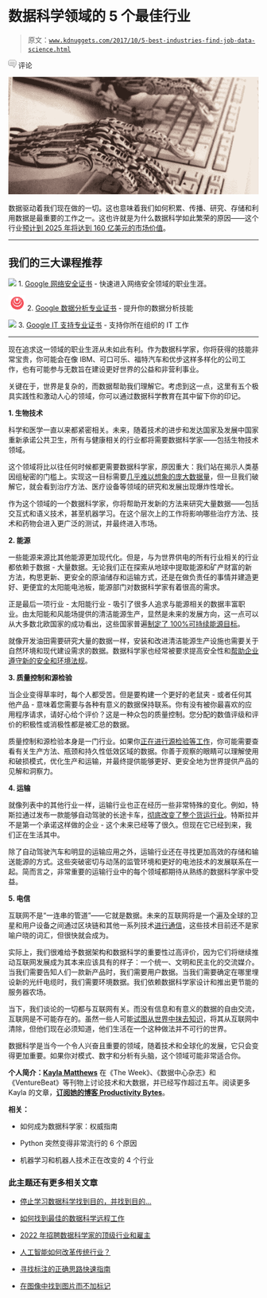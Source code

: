 # 数据科学领域的 5 个最佳行业

> 原文：[`www.kdnuggets.com/2017/10/5-best-industries-find-job-data-science.html`](https://www.kdnuggets.com/2017/10/5-best-industries-find-job-data-science.html)

![c](img/3d9c022da2d331bb56691a9617b91b90.png) 评论

![数据科学家](img/933689ede06e029232123c77f868de8b.png)

数据驱动着我们现在做的一切。这也意味着我们如何积累、传播、研究、存储和利用数据是最重要的工作之一。这也许就是为什么数据科学如此繁荣的原因——这个行业[预计到 2025 年将达到 160 亿美元的市场价值](http://economictimes.indiatimes.com/tech/ites/big-data-analytics-to-become-16-billion-industry-by-2025/articleshow/59410695.cms)。

* * *

## 我们的三大课程推荐

![](img/0244c01ba9267c002ef39d4907e0b8fb.png) 1\. [Google 网络安全证书](https://www.kdnuggets.com/google-cybersecurity) - 快速进入网络安全领域的职业生涯。

![](img/e225c49c3c91745821c8c0368bf04711.png) 2\. [Google 数据分析专业证书](https://www.kdnuggets.com/google-data-analytics) - 提升你的数据分析技能

![](img/0244c01ba9267c002ef39d4907e0b8fb.png) 3\. [Google IT 支持专业证书](https://www.kdnuggets.com/google-itsupport) - 支持你所在组织的 IT 工作

* * *

现在追求这一领域的职业生涯从未如此有利。作为数据科学家，你将获得的技能非常宝贵，你可能会在像 IBM、可口可乐、福特汽车和优步这样多样化的公司工作，也有可能参与无数旨在建设更好世界的公益和非营利事业。

关键在于，世界是复杂的，而数据帮助我们理解它。考虑到这一点，这里有五个极具实践性和激动人心的领域，你可以通过数据科学教育在其中留下你的印记。

**1\. 生物技术**

科学和医学一直以来都紧密相关。未来，随着技术的进步和发达国家及发展中国家重新承诺公共卫生，所有与健康相关的行业都将需要数据科学家——包括生物技术领域。

这个领域将比以往任何时候都更需要数据科学家，原因重大：我们站在揭示人类基因组秘密的门槛上。实现这一目标需要[几乎难以想象的庞大数据量](http://www.mastersindatascience.org/industry/biotech/)，但一旦我们破解它，就会看到治疗方法、医疗设备等领域的研究和发展出现爆炸性增长。

作为这个领域的一个数据科学家，你将帮助开发新的方法来研究大量数据——包括交互式和语义技术，甚至机器学习。在这个层次上的工作将影响哪些治疗方法、技术和药物会进入更广泛的测试，并最终进入市场。

**2\. 能源**

一些能源来源比其他能源更加现代化。但是，与为世界供电的所有行业相关的行业都依赖于数据 - 大量数据。无论我们正在探索从地球中提取能源和矿产财富的新方法，构思更新、更安全的原油储存和运输方式，还是在做负责任的事情并建造更好、更便宜的太阳能电池板，能源部门对数据科学家有着很高的需求。

正是最后一项行业 - 太阳能行业 - 吸引了很多人追求与能源相关的数据丰富职业。由太阳能和风能场提供的清洁能源生产，显然是未来的发展方向，这一点可以从大多数北欧国家的成功看出，这些国家普遍[制定了 100%可持续能源目标](https://phys.org/news/2017-01-nordic-countries-energy-transition-worth.html)。

就像开发油田需要研究大量的数据一样，安装和改进清洁能源生产设施也需要关于自然环境和现代建设需求的数据。数据科学家也经常被要求提高安全性和[帮助企业遵守新的安全和环境法规](http://www.mastersindatascience.org/industry/energy/)。

**3\. 质量控制和源检验**

当企业变得草率时，每个人都受苦。但是要构建一个更好的老鼠夹 - 或者任何其他产品 - 意味着您需要与各种有意义的数据保持联系。你有没有被你最喜欢的应用程序请求，请好心给个评价？这是一种众包的质量控制。您分配的数值评级和评价的积极性或消极性都是被汇总的数据。

质量控制和源检验本身是一门行业。如果你[正在进行源检验等工作](http://www.nts-unitek.com/)，你可能需要查看有关生产方法、瓶颈和持久性低效区域的数据。你善于观察的眼睛可以理解使用和破损模式，优化生产和运输，并最终提供能够更好、更安全地为世界提供产品的见解和洞察力。

**4\. 运输**

就像列表中的其他行业一样，运输行业也正在经历一些非常特殊的变化。例如，特斯拉通过发布一款能够自动驾驶的长途卡车，[彻底改变了整个货运行业](https://futurism.com/teslas-upcoming-semi-truck-could-prompt-huge-changes-in-the-haulage-industry/)。特斯拉并不是第一个承诺这样做的企业 - 这个未来已经等了很久。但现在它已经到来，我们正在生活其中。

除了自动驾驶汽车和明显的运输应用之外，运输行业还在寻找更加高效的存储和输送能源的方式。这些突破密切与动荡的监管环境和更好的电池技术的发展联系在一起。简而言之，非常重要的运输行业中的每个领域都期待从熟练的数据科学家中受益。

**5\. 电信**

互联网不是“一连串的管道”——它就是数据。未来的互联网将是一个遍及全球的卫星和用户设备之间通过区块链和其他一系列技术[进行通信](https://techcrunch.com/2017/01/08-the-future-is-a-decentralized-internet/)，这些技术目前还不是家喻户晓的词汇，但很快就会成为。

实际上，我们很难给予数据架构和数据科学的重要性过高评价，因为它们将继续推动互联网发展成为其本来应该具有的样子：一个统一、文明和民主化的交流媒介。当我们需要告知人们一款新产品时，我们需要用户数据。当我们需要确定在哪里埋设新的光纤电缆时，我们需要环境数据。我们依赖数据科学家设计和推出更节能的服务器农场。

当下，我们谈论的一切都与互联网有关。而没有信息和有意义的数据的自由交流，互联网是不可能存在的。虽然一些人可能[试图从世界中抹去知识](https://www.wired.com/2017/01/rogue-scientists-race-save-climate-data-trump/)，将其从互联网中清除，但他们现在必须知道，他们生活在一个这种做法并不可行的世界。

数据科学是当今一个令人兴奋且重要的领域，随着技术和全球化的发展，它只会变得更加重要。如果你对模式、数字和分析有头脑，这个领域可能非常适合你。

**个人简介：[Kayla Matthews](http://productivitybytes.com/subscribe-to-productivity-bytes/)** 在《The Week》、《数据中心杂志》和《VentureBeat》等刊物上讨论技术和大数据，并已经写作超过五年。阅读更多 Kayla 的文章，[**订阅她的博客 Productivity Bytes**](http://productivitybytes.com/subscribe-to-productivity-bytes/)。

**相关：**

+   如何成为数据科学家：权威指南

+   Python 突然变得非常流行的 6 个原因

+   机器学习和机器人技术正在改变的 4 个行业

### 此主题还有更多相关文章

+   [停止学习数据科学找到目的，并找到目的...](https://www.kdnuggets.com/2021/12/stop-learning-data-science-find-purpose.html)

+   [如何找到最佳的数据科学远程工作](https://www.kdnuggets.com/2022/12/find-best-data-science-remote-jobs.html)

+   [2022 年招聘数据科学家的顶级行业和雇主](https://www.kdnuggets.com/2022/06/top-industries-employers-hiring-data-scientists-2022.html)

+   [人工智能如何改革传统行业？](https://www.kdnuggets.com/how-ai-is-revolutionizing-the-legacy-industries)

+   [寻找标注的正确思路快速指南](https://www.kdnuggets.com/2022/04/quick-guide-find-right-minds-annotation.html)

+   [在图像中找到图片而不加标记](https://www.kdnuggets.com/2022/09/find-picture-image-without-marking.html)
